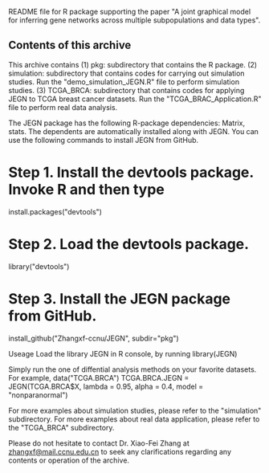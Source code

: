 README file for R package supporting the paper "A joint graphical model for inferring gene networks
across multiple subpopulations and data types".


Contents of this archive
------------------------
This archive contains 
(1) pkg: subdirectory that contains the R package.
(2) simulation: subdirectory that contains codes for carrying out simulation studies. Run the "demo_simulation_JEGN.R" file to perform simulation studies.
(3) TCGA_BRCA: subdirectory that contains codes for applying JEGN to TCGA breast cancer datasets. Run the "TCGA_BRAC_Application.R" file to perform real data analysis.

The JEGN package has the following R-package dependencies: Matrix, stats.
The dependents are automatically installed along with JEGN. You can use the following commands to install JEGN from GitHub.


# Step 1. Install the devtools package. Invoke R and then type
install.packages("devtools")

# Step 2. Load the devtools package.
library("devtools")

# Step 3. Install the JEGN package from GitHub.
install_github("Zhangxf-ccnu/JEGN", subdir="pkg")


Useage
Load the library JEGN in R console, by running
library(JEGN)

Simply run the one of diffential analysis methods on your favorite datasets. For example,
data("TCGA.BRCA")
TCGA.BRCA.JEGN = JEGN(TCGA.BRCA$X, lambda =  0.95, alpha = 0.4, model = "nonparanormal")

For more examples about simulation studies, please refer to the "simulation" subdirectory. 
For more examples about real data application, please refer to the "TCGA_BRCA" subdirectory. 

Please do not hesitate to contact Dr. Xiao-Fei Zhang at zhangxf@mail.ccnu.edu.cn to 
seek any clarifications regarding any contents or operation of the archive.
